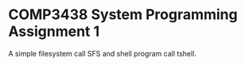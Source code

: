 # COMP3438 System Programming Assignment 1
A simple filesystem call SFS and shell program call tshell.
